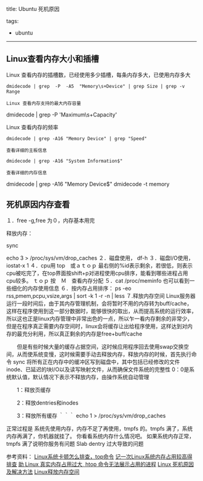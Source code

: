 title: Ubuntu 死机原因

tags:

- ubuntu



--------------------

## Linux查看内存大小和插槽
Linux 查看内存的插槽数，已经使用多少插槽，每条内存多大，已使用内存多大
```
dmidecode | grep  -P  -A5  "Memory\s+Device" | grep Size | grep -v Range 

Linux 查看内存支持的最大内存容量
```
dmidecode | grep -P  'Maximum\s+Capacity'

Linux 查看内存的频率
```
dmidecode | grep -A16 "Memory Device" | grep "Speed" 

查看详细的主板信息

dmidecode | grep -A16 "System Information$"

查看详细的内存信息
```
dmidecode | grep -A16 "Memory Device$"
dmidecode -t memory

## 死机原因内存查看

１．free -g,free 为０，内存基本用完

释放内存：

sync

echo 3 > /proc/sys/vm/drop_caches
２．磁盘使用，  df-h
３．磁盘I/O使用，  iostat-x 1
４．cpu用 top　或ａｔｏｐ
最右侧的%id表示剩余，若很低，则表示cpu被吃完了，在top界面按shift+p对进程使用cpu排序，能看到哪些进程占用cpu较多。
ｔｏｐ 按　Ｍ　查看内存分配
５．cat /proc/meminfo 也可以看到一些细化的内存使用信息
６．按内存占用排序：
ps -eo rss,pmem,pcpu,vsize,args | sort -k 1 -r -n | less
７.释放内存空间
Linux服务器运行一段时间后，由于其内存管理机制，会将暂时不用的内存转为buff/cache，这样在程序使用到这一部分数据时，能够很快的取出，从而提高系统的运行效率，所以这也正是linux内存管理中非常出色的一点，所以乍一看内存剩余的非常少，但是在程序真正需要内存空间时，linux会将缓存让出给程序使用，这样达到对内存的最充分利用，所以真正剩余的内存是free+buff/cache

　　但是有些时候大量的缓存占据空间，这时候应用程序回去使用swap交换空间，从而使系统变慢，这时候需要手动去释放内存，释放内存的时候，首先执行命令 sync 将所有正在内存中的缓冲区写到磁盘中，其中包括已经修改的文件inode、已延迟的块I/O以及读写映射文件，从而确保文件系统的完整性
0：0是系统默认值，默认情况下表示不释放内存，由操作系统自动管理

　　1：释放页缓存

　　2：释放dentries和inodes

　　3：释放所有缓存
｀｀｀
echo 1 > /proc/sys/vm/drop_caches


正常过程是 系统先使用内存，内存不足了再使用，tmpfs 的。tmpfs 满了，系统内存再满了，你机器就挂了。
你看看系统内存什么情况吧。
如果系统内存正常，tmpfs 满了说明你服务有问题
Slab dentry 过大导致的问题

参考资料：
[Linux系统卡顿怎么排查，top命令](https://blog.csdn.net/single6/article/details/81176213)
[记一次Linux系统内存占用较高得排查](https://m.aliyun.com/yunqi/articles/161186)
[助 Linux 真实内存占用过大, htop 命令无法展示占用的进程](https://www.v2ex.com/t/432993)
[Linux 死机原因及解决方法](https://m.hqew.com/tech/fangan_388077)
[Linux释放内存空间](https://www.cnblogs.com/freeweb/p/5713513.html)
